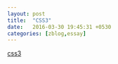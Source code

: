 ```yaml
---
layout: post
title:  "CSS3"
date:   2016-03-30 19:45:31 +0530
categories: [zblog,essay]
---
```

<a href="http://rainzhao.github.io/css3/">css3</a>
